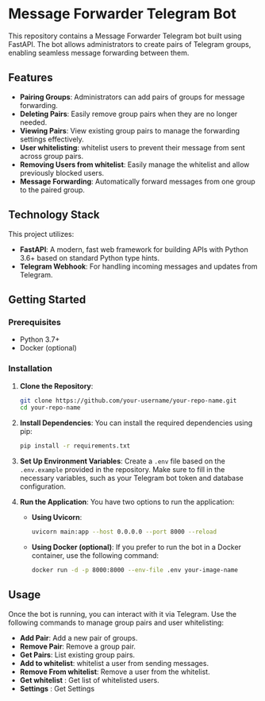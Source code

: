 # Message Forwarder Telegram Bot

This repository contains a Message Forwarder Telegram bot built using FastAPI. The bot allows administrators to create pairs of Telegram groups, enabling seamless message forwarding between them.

## Features

- **Pairing Groups**: Administrators can add pairs of groups for message forwarding.
- **Deleting Pairs**: Easily remove group pairs when they are no longer needed.
- **Viewing Pairs**: View existing group pairs to manage the forwarding settings effectively.
- **User whitelisting**: whitelist users to prevent their message from sent across group pairs.
- **Removing Users from whitelist**: Easily manage the whitelist and allow previously blocked users.
- **Message Forwarding**: Automatically forward messages from one group to the paired group.

## Technology Stack

This project utilizes:
- **FastAPI**: A modern, fast web framework for building APIs with Python 3.6+ based on standard Python type hints.
- **Telegram Webhook**: For handling incoming messages and updates from Telegram.

## Getting Started

### Prerequisites

- Python 3.7+
- Docker (optional)

### Installation

1. **Clone the Repository**:
   ```bash
   git clone https://github.com/your-username/your-repo-name.git
   cd your-repo-name
   ```

2. **Install Dependencies**:
   You can install the required dependencies using pip:
   ```bash
   pip install -r requirements.txt
   ```

3. **Set Up Environment Variables**:
   Create a `.env` file based on the `.env.example` provided in the repository. Make sure to fill in the necessary variables, such as your Telegram bot token and database configuration.

4. **Run the Application**:
   You have two options to run the application:

   - **Using Uvicorn**:
     ```bash
     uvicorn main:app --host 0.0.0.0 --port 8000 --reload
     ```
   - **Using Docker (optional)**:
     If you prefer to run the bot in a Docker container, use the following command:
     ```bash
     docker run -d -p 8000:8000 --env-file .env your-image-name
     ```

## Usage

Once the bot is running, you can interact with it via Telegram. Use the following commands to manage group pairs and user whitelisting:

- **Add Pair**: Add a new pair of groups.
- **Remove Pair**: Remove a group pair.
- **Get Pairs**: List existing group pairs.
- **Add to whitelist**: whitelist a user from sending messages.
- **Remove From whitelist**: Remove a user from the whitelist.
- **Get whitelist** : Get list of whitelisted users.
-  **Settings** : Get Settings


